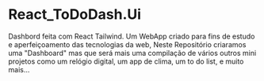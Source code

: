 # React_ToDoDash.Ui
Dashbord feita com React Tailwind.
Um WebApp criado para fins de estudo e aperfeiçoamento das tecnologias da web, Neste Repositório criaramos uma "Dashboard" mas que será mais uma compilação de vários outros mini projetos como um relógio digital, um app de clima, um to do list, e muito mais...

